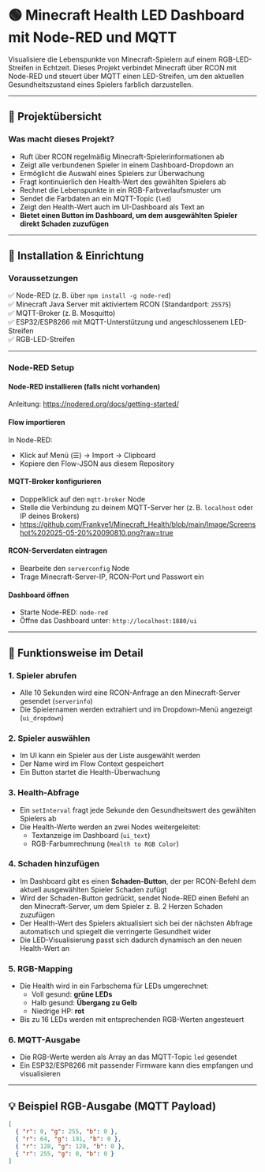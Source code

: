 # 🟢 Minecraft Health LED Dashboard mit Node-RED und MQTT

Visualisiere die Lebenspunkte von Minecraft-Spielern auf einem RGB-LED-Streifen in Echtzeit. Dieses Projekt verbindet Minecraft über RCON mit Node-RED und steuert über MQTT einen LED-Streifen, um den aktuellen Gesundheitszustand eines Spielers farblich darzustellen.

---

## 🧠 Projektübersicht

### Was macht dieses Projekt?

- Ruft über RCON regelmäßig Minecraft-Spielerinformationen ab  
- Zeigt alle verbundenen Spieler in einem Dashboard-Dropdown an  
- Ermöglicht die Auswahl eines Spielers zur Überwachung  
- Fragt kontinuierlich den Health-Wert des gewählten Spielers ab  
- Rechnet die Lebenspunkte in ein RGB-Farbverlaufsmuster um  
- Sendet die Farbdaten an ein MQTT-Topic (`led`)  
- Zeigt den Health-Wert auch im UI-Dashboard als Text an  
- **Bietet einen Button im Dashboard, um dem ausgewählten Spieler direkt Schaden zuzufügen**  

---

## 🔧 Installation & Einrichtung

### Voraussetzungen

✅ Node-RED (z. B. über `npm install -g node-red`)  
✅ Minecraft Java Server mit aktiviertem RCON (Standardport: `25575`)  
✅ MQTT-Broker (z. B. Mosquitto)  
✅ ESP32/ESP8266 mit MQTT-Unterstützung und angeschlossenem LED-Streifen  
✅ RGB-LED-Streifen  

---

### Node-RED Setup

#### Node-RED installieren (falls nicht vorhanden)  
Anleitung: https://nodered.org/docs/getting-started/

#### Flow importieren  
In Node-RED:

- Klick auf Menü (☰) → Import → Clipboard  
- Kopiere den Flow-JSON aus diesem Repository  

#### MQTT-Broker konfigurieren  

- Doppelklick auf den `mqtt-broker` Node  
- Stelle die Verbindung zu deinem MQTT-Server her (z. B. `localhost` oder IP deines Brokers)
- https://github.com/Frankye1/Minecraft_Health/blob/main/Image/Screenshot%202025-05-20%20090810.png?raw=true  

#### RCON-Serverdaten eintragen  

- Bearbeite den `serverconfig` Node  
- Trage Minecraft-Server-IP, RCON-Port und Passwort ein  

#### Dashboard öffnen  

- Starte Node-RED: `node-red`  
- Öffne das Dashboard unter: `http://localhost:1880/ui`  

---

## 🧪 Funktionsweise im Detail

### 1. Spieler abrufen

- Alle 10 Sekunden wird eine RCON-Anfrage an den Minecraft-Server gesendet (`serverinfo`)  
- Die Spielernamen werden extrahiert und im Dropdown-Menü angezeigt (`ui_dropdown`)  

### 2. Spieler auswählen

- Im UI kann ein Spieler aus der Liste ausgewählt werden  
- Der Name wird im Flow Context gespeichert  
- Ein Button startet die Health-Überwachung  

### 3. Health-Abfrage

- Ein `setInterval` fragt jede Sekunde den Gesundheitswert des gewählten Spielers ab  
- Die Health-Werte werden an zwei Nodes weitergeleitet:  
  - Textanzeige im Dashboard (`ui_text`)  
  - RGB-Farbumrechnung (`Health to RGB Color`)  

### 4. Schaden hinzufügen

- Im Dashboard gibt es einen **Schaden-Button**, der per RCON-Befehl dem aktuell ausgewählten Spieler Schaden zufügt  
- Wird der Schaden-Button gedrückt, sendet Node-RED einen Befehl an den Minecraft-Server, um dem Spieler z. B. 2 Herzen Schaden zuzufügen  
- Der Health-Wert des Spielers aktualisiert sich bei der nächsten Abfrage automatisch und spiegelt die verringerte Gesundheit wider  
- Die LED-Visualisierung passt sich dadurch dynamisch an den neuen Health-Wert an  

### 5. RGB-Mapping

- Die Health wird in ein Farbschema für LEDs umgerechnet:  
  - Voll gesund: **grüne LEDs**  
  - Halb gesund: **Übergang zu Gelb**  
  - Niedrige HP: **rot**  
- Bis zu 16 LEDs werden mit entsprechenden RGB-Werten angesteuert  

### 6. MQTT-Ausgabe

- Die RGB-Werte werden als Array an das MQTT-Topic `led` gesendet  
- Ein ESP32/ESP8266 mit passender Firmware kann dies empfangen und visualisieren  

---

## 💡 Beispiel RGB-Ausgabe (MQTT Payload)

```json
[
  { "r": 0, "g": 255, "b": 0 },
  { "r": 64, "g": 191, "b": 0 },
  { "r": 128, "g": 128, "b": 0 },
  { "r": 255, "g": 0, "b": 0 }
]
